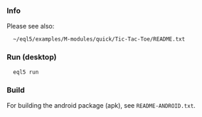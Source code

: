 
### Info

Please see also:

```
  ~/eql5/examples/M-modules/quick/Tic-Tac-Toe/README.txt
```



### Run (desktop)

```
  eql5 run
```



### Build

For building the android package (apk), see `README-ANDROID.txt`.
